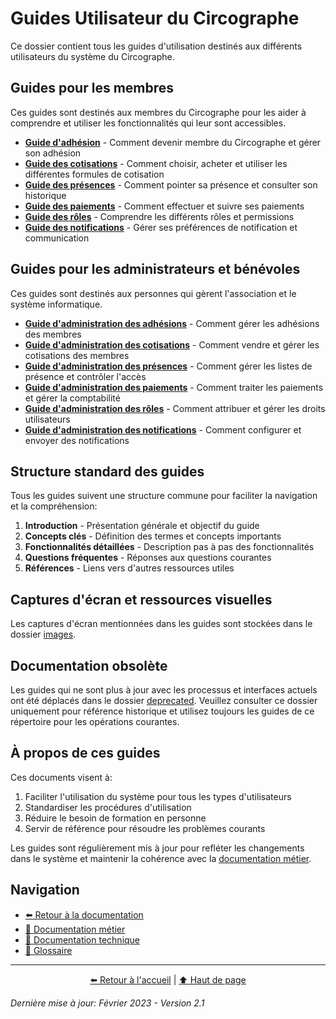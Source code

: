 # Guides Utilisateur du Circographe

Ce dossier contient tous les guides d'utilisation destinés aux différents utilisateurs du système du Circographe.

## Guides pour les membres

Ces guides sont destinés aux membres du Circographe pour les aider à comprendre et utiliser les fonctionnalités qui leur sont accessibles.

- [**Guide d'adhésion**](guides/adhesion_membre.md) - Comment devenir membre du Circographe et gérer son adhésion
- [**Guide des cotisations**](guides/cotisation_membre.md) - Comment choisir, acheter et utiliser les différentes formules de cotisation
- [**Guide des présences**](guides/presence_membre.md) - Comment pointer sa présence et consulter son historique
- [**Guide des paiements**](guides/paiement_membre.md) - Comment effectuer et suivre ses paiements
- [**Guide des rôles**](guides/roles_membre.md) - Comprendre les différents rôles et permissions
- [**Guide des notifications**](guides/notification_membre.md) - Gérer ses préférences de notification et communication

## Guides pour les administrateurs et bénévoles

Ces guides sont destinés aux personnes qui gèrent l'association et le système informatique.

- [**Guide d'administration des adhésions**](guides/adhesion_admin.md) - Comment gérer les adhésions des membres
- [**Guide d'administration des cotisations**](guides/cotisation_admin.md) - Comment vendre et gérer les cotisations des membres
- [**Guide d'administration des présences**](guides/presence_admin.md) - Comment gérer les listes de présence et contrôler l'accès
- [**Guide d'administration des paiements**](guides/paiement_admin.md) - Comment traiter les paiements et gérer la comptabilité
- [**Guide d'administration des rôles**](guides/roles_admin.md) - Comment attribuer et gérer les droits utilisateurs
- [**Guide d'administration des notifications**](guides/notification_admin.md) - Comment configurer et envoyer des notifications

## Structure standard des guides

Tous les guides suivent une structure commune pour faciliter la navigation et la compréhension:

1. **Introduction** - Présentation générale et objectif du guide
2. **Concepts clés** - Définition des termes et concepts importants
3. **Fonctionnalités détaillées** - Description pas à pas des fonctionnalités
4. **Questions fréquentes** - Réponses aux questions courantes
5. **Références** - Liens vers d'autres ressources utiles

## Captures d'écran et ressources visuelles

Les captures d'écran mentionnées dans les guides sont stockées dans le dossier [images](../images/).

## Documentation obsolète

Les guides qui ne sont plus à jour avec les processus et interfaces actuels ont été déplacés dans le dossier [deprecated](../deprecated/). Veuillez consulter ce dossier uniquement pour référence historique et utilisez toujours les guides de ce répertoire pour les opérations courantes.

## À propos de ces guides

Ces documents visent à:
1. Faciliter l'utilisation du système pour tous les types d'utilisateurs
2. Standardiser les procédures d'utilisation
3. Réduire le besoin de formation en personne
4. Servir de référence pour résoudre les problèmes courants

Les guides sont régulièrement mis à jour pour refléter les changements dans le système et maintenir la cohérence avec la [documentation métier](../business/).

## Navigation

- [⬅️ Retour à la documentation](../readme.md)
- [📁 Documentation métier](../business/README.md)
- [📁 Documentation technique](../architecture/README.md)
- [📄 Glossaire](../glossaire/glossaire.md)

---

<div align="center">
  <p>
    <a href="../../profile/README.md">⬅️ Retour à l'accueil</a> | 
    <a href="#guides-utilisateur-du-circographe">⬆️ Haut de page</a>
  </p>
</div>

*Dernière mise à jour: Février 2023 - Version 2.1* 
